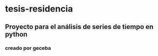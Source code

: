 # tesis-residencia

## Proyecto para el análisis de series de tiempo en python
### creado por geceba
